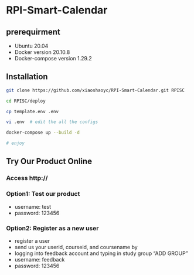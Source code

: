 # RPI-Smart-Calendar

## prerequirment
* Ubuntu 20.04
* Docker version 20.10.8
* Docker-compose version 1.29.2

## Installation

```Bash
git clone https://github.com/xiaoshaoyc/RPI-Smart-Calendar.git RPISC

cd RPISC/deploy

cp template.env .env

vi .env  # edit the all the configs

docker-compose up --build -d

# enjoy
```

## Try Our Product Online

### Access http://

### Option1: Test our product
  * username: test
  * password: 123456
  
### Option2: Register as a new user
  * register a user
  * send us your userid, courseid, and coursename by
  * logging into feedback account and typing in study group “ADD GROUP”
  * username: feedback
  * password: 123456


